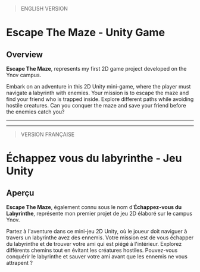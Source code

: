 > ENGLISH VERSION
# Escape The Maze - Unity Game

## Overview

**Escape The Maze**, represents my first 2D game project developed on the Ynov campus.

Embark on an adventure in this 2D Unity mini-game, where the player must navigate a labyrinth with enemies. Your mission is to escape the maze and find your friend who is trapped inside. Explore different paths while avoiding hostile creatures. Can you conquer the maze and save your friend before the enemies catch you?

---
---
> VERSION FRANÇAISE 
# Échappez vous du labyrinthe - Jeu Unity

## Aperçu

**Escape The Maze**, également connu sous le nom d'**Échappez-vous du Labyrinthe**, représente mon premier projet de jeu 2D élaboré sur le campus Ynov.

Partez à l'aventure dans ce mini-jeu 2D Unity, où le joueur doit naviguer à travers un labyrinthe avez des ennemis. Votre mission est de vous échapper du labyrinthe et de trouver votre ami qui est piégé à l'intérieur. Explorez différents chemins tout en évitant les créatures hostiles. Pouvez-vous conquérir le labyrinthe et sauver votre ami avant que les ennemis ne vous attrapent ?
